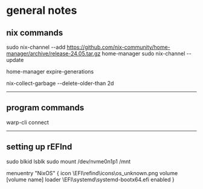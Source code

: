 # general notes

## nix commands

sudo nix-channel --add https://github.com/nix-community/home-manager/archive/release-24.05.tar.gz home-manager
sudo nix-channel --update

home-manager expire-generations

nix-collect-garbage --delete-older-than 2d

---

## program commands

warp-cli connect

---

## setting up rEFInd

sudo blkid
lsblk
sudo mount /dev/nvme0n1p1 /mnt

menuentry "NixOS" {
    icon \EFI\refind\icons\os_unknown.png
    volume [volume name]
    loader \EFI\systemd\systemd-bootx64.efi
    enabled
}

